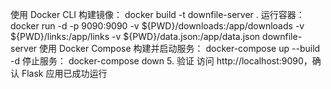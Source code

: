 使用 Docker CLI
构建镜像：
docker build -t downfile-server .
运行容器：
docker run -d -p 9090:9090 -v ${PWD}/downloads:/app/downloads -v ${PWD}/links:/app/links -v ${PWD}/data.json:/app/data.json downfile-server
使用 Docker Compose
构建并启动服务：
docker-compose up --build -d
停止服务：
docker-compose down
5. 验证
访问 http://localhost:9090，确认 Flask 应用已成功运行